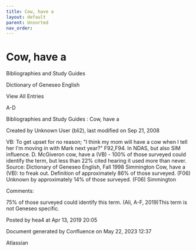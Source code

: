 ```yaml
---
title: Cow, have a
layout: default
parent: Unsorted
nav_order:
---
```


# Cow, have a

Bibliographies and Study Guides

Dictionary of Geneseo English

View All Entries

A-D

Bibliographies and Study Guides : Cow, have a

Created by  Unknown User (bli2), last modified on Sep 21, 2008

VB: To get upset for no reason; &quot;I think my mom will have a cow when I tell her I'm moving in with Mark next year?&quot; F92,F94. In NDAS, but also SIM influence. D. McGiveron cow, have a (VB) - 100% of those surveyed could identify the term, but less than 22% cited hearing it used more than never. Source: Dictionary of Geneseo English, Fall 1998 Simmington Cow, have a (VB): to freak out. Definition of approximately 86% of those surveyed. (F06) Unknown by approximately 14% of those surveyed. (F06) Simmington

Comments:

75% of those surveyed could identify this term. (Ali, A-F, 2019)This term is not Geneseo specific.

Posted by hea4 at Apr 13, 2019 20:05

Document generated by Confluence on May 22, 2023 12:37

Atlassian
